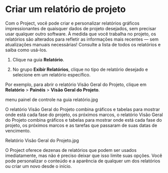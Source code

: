 # Criar um relatório de projeto
Com o Project, você pode criar e personalizar relatórios gráficos impressionantes de quaisquer dados de projeto desejados, sem precisar usar qualquer outro software. À medida que você trabalha no projeto, os relatórios são alterados para refletir as informações mais recentes — sem atualizações manuais necessárias! Consulte a lista de todos os relatórios e saiba como usá-los.

1. Clique na guia **Relatório**.

2. No grupo **Exibir Relatórios**, clique no tipo de relatório desejado e selecione em um relatório específico.

Por exemplo, para abrir o relatório Visão Geral do Projeto, clique em **Relatório** > **Painéis** > **Visão Geral do Projeto**.

menu painel de controle na guia relatório.jpg

O relatório Visão Geral do Projeto combina gráficos e tabelas para mostrar onde está cada fase do projeto, os próximos marcos, o relatório Visão Geral do Projeto combina gráficos e tabelas para mostrar onde está cada fase do projeto, os próximos marcos e as tarefas que passaram de suas datas de vencimento.

Relatório Visão Geral do Projeto.jpg

O Project oferece dezenas de relatórios que podem ser usados imediatamente, mas não é preciso deixar que isso limite suas opções. Você pode personalizar o conteúdo e a aparência de qualquer um dos relatórios ou criar um novo desde o início.